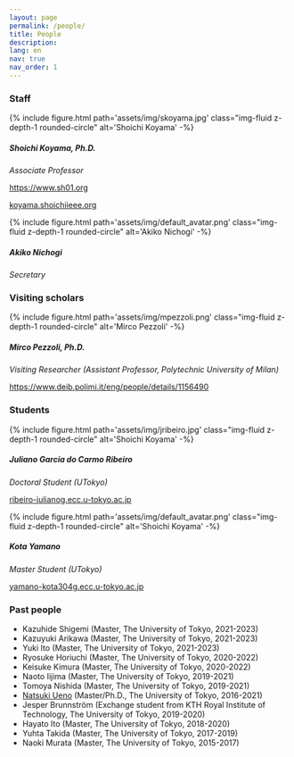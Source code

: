 ```yaml
---
layout: page
permalink: /people/
title: People
description:
lang: en 
nav: true
nav_order: 1
---
```


### Staff

<div class="members float-left">
    {% include figure.html
        path='assets/img/skoyama.jpg'
        class="img-fluid z-depth-1 rounded-circle"
        alt='Shoichi Koyama' -%}
    <div class="address">
        <h5>Shoichi Koyama, Ph.D.</h5>
        <p><em>Associate Professor</em></p>
        <p><a href="https://www.sh01.org"><i class="fas fa-user"></i> https://www.sh01.org</a></p>
        <p><a href="#"><i class="fas fa-envelope"></i> koyama.shoichi<i class="fas fa-at"></i>ieee.org</a></p>
    </div>
</div>

<div class="members float-left">
    {% include figure.html
        path='assets/img/default_avatar.png'
        class="img-fluid z-depth-1 rounded-circle"
        alt='Akiko Nichogi' -%}
    <div class="address">
        <h5>Akiko Nichogi</h5>
        <p><em>Secretary</em></p>
    </div>
</div>

<p style="clear:both"></p>

### Visiting scholars

<div class="members float-left">
    {% include figure.html
        path='assets/img/mpezzoli.png'
        class="img-fluid z-depth-1 rounded-circle"
        alt='Mirco Pezzoli' -%}
    <div class="address">
        <h5>Mirco Pezzoli, Ph.D.</h5>
        <p><em>Visiting Researcher (Assistant Professor, Polytechnic University of Milan)</em></p>
        <p><a href="https://www.deib.polimi.it/eng/people/details/1156490"><i class="fas fa-user"></i> https://www.deib.polimi.it/eng/people/details/1156490</a></p>
    </div>
</div>

<p style="clear:both"></p>

### Students

<div class="members float-left">
    {% include figure.html
        path='assets/img/jribeiro.jpg'
        class="img-fluid z-depth-1 rounded-circle"
        alt='Shoichi Koyama' -%}
    <div class="address">
        <h5>Juliano Garcia do Carmo Ribeiro</h5>
        <p><em>Doctoral Student (UTokyo)</em></p>
        <p><a href="#"><i class="fas fa-envelope"></i> ribeiro-juliano<i class="fas fa-at"></i>g.ecc.u-tokyo.ac.jp</a></p>
    </div>
</div>

<div class="members float-left">
    {% include figure.html
        path='assets/img/default_avatar.png'
        class="img-fluid z-depth-1 rounded-circle"
        alt='Shoichi Koyama' -%}
    <div class="address">
        <h5>Kota Yamano</h5>
        <p><em>Master Student (UTokyo)</em></p>
        <p><a href="#"><i class="fas fa-envelope"></i> yamano-kota304<i class="fas fa-at"></i>g.ecc.u-tokyo.ac.jp</a></p>
    </div>
</div>

<p style="clear:both"></p>

### Past people
- Kazuhide Shigemi (Master, The University of Tokyo, 2021-2023)
- Kazuyuki Arikawa (Master, The University of Tokyo, 2021-2023)
- Yuki Ito (Master, The University of Tokyo, 2021-2023)
- Ryosuke Horiuchi (Master, The University of Tokyo, 2020-2022)
- Keisuke Kimura (Master, The University of Tokyo, 2020-2022)
- Naoto Iijima (Master, The University of Tokyo, 2019-2021)
- Tomoya Nishida (Master, The University of Tokyo, 2019-2021)
- [Natsuki Ueno](https://natsuenono.github.io/) (Master/Ph.D., The University of Tokyo, 2016-2021)
- Jesper Brunnström (Exchange student from KTH Royal Institute of Technology, The University of Tokyo, 2019-2020)
- Hayato Ito (Master, The University of Tokyo, 2018-2020)
- Yuhta Takida (Master, The University of Tokyo, 2017-2019)
- Naoki Murata (Master, The University of Tokyo, 2015-2017)
